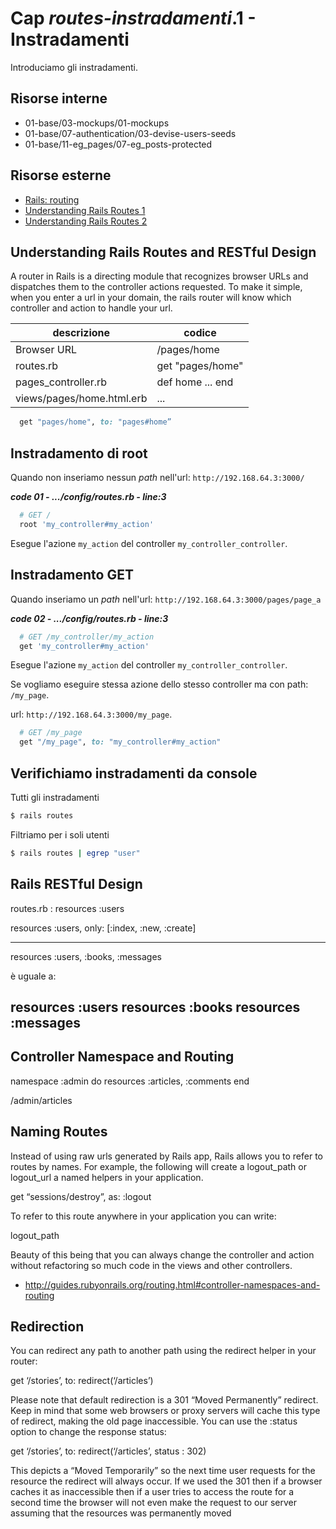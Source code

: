 # <a name="top"></a> Cap *routes-instradamenti*.1 - Instradamenti

Introduciamo gli instradamenti.



## Risorse interne

- 01-base/03-mockups/01-mockups
- 01-base/07-authentication/03-devise-users-seeds
- 01-base/11-eg_pages/07-eg_posts-protected 



## Risorse esterne

- [Rails: routing](https://guides.rubyonrails.org/routing.html)
- [Understanding Rails Routes 1](https://medium.com/podiihq/understanding-rails-routes-and-restful-design-a192d64cbbb5)
- [Understanding Rails Routes 2](https://richonrails.com/articles/understanding-rails-routing)



## Understanding Rails Routes and RESTful Design

A router in Rails is a directing module that recognizes browser URLs and dispatches them to the controller actions requested. To make it simple, when you enter a url in your domain, the rails router will know which controller and action to handle your url.

descrizione               | codice
------------------------- | ------------------------
Browser URL               | /pages/home
routes.rb                 | get "pages/home"
pages_controller.rb       | def home ... end
views/pages/home.html.erb | ...


```ruby
  get "pages/home", to: "pages#home”
```



## Instradamento di root

Quando non inseriamo nessun *path* nell'url: `http://192.168.64.3:3000/`

***code 01 - .../config/routes.rb - line:3***

```ruby
  # GET /
  root 'my_controller#my_action'
```

Esegue l'azione `my_action` del controller `my_controller_controller`.



## Instradamento GET

Quando inseriamo un *path* nell'url: `http://192.168.64.3:3000/pages/page_a`

***code 02 - .../config/routes.rb - line:3***

```ruby
  # GET /my_controller/my_action
  get 'my_controller#my_action'
```

Esegue l'azione `my_action` del controller `my_controller_controller`.

Se vogliamo eseguire stessa azione dello stesso controller ma con path: `/my_page`.

url: `http://192.168.64.3:3000/my_page`.

```ruby
  # GET /my_page
  get "/my_page", to: "my_controller#my_action"
```



## Verifichiamo instradamenti da console

Tutti gli instradamenti

```bash
$ rails routes
```

Filtriamo per i soli utenti

```bash
$ rails routes | egrep "user"
```








## Rails RESTful Design

routes.rb           : resources :users


resources :users, only: [:index, :new, :create]


---
resources :users, :books, :messages

è uguale a:

resources :users
resources :books
resources :messages
---




## Controller Namespace and Routing


namespace :admin do 
 resources :articles, :comments
end


/admin/articles




## Naming Routes

Instead of using raw urls generated by Rails app, Rails allows you to refer to routes by names. For example, the following will create a logout_path or logout_url a named helpers in your application.

get “sessions/destroy”, as: :logout 

To refer to this route anywhere in your application you can write:

logout_path

Beauty of this being that you can always change the controller and action without refactoring so much code in the views and other controllers.

* http://guides.rubyonrails.org/routing.html#controller-namespaces-and-routing




## Redirection

You can redirect any path to another path using the redirect helper in your router:

get ‘/stories’, to: redirect(‘/articles’)

Please note that default redirection is a 301 “Moved Permanently” redirect. Keep in mind that some web browsers or proxy servers will cache this type of redirect, making the old page inaccessible. 
You can use the :status option to change the response status:

get ‘/stories’, to: redirect(‘/articles’, status : 302)

This depicts a “Moved Temporarily” so the next time user requests for the resource the redirect will always occur. If we used the 301 then if a browser caches it as inaccessible then if a user tries to access the route for a second time the browser will not even make the request to our server assuming that the resources was permanently moved


